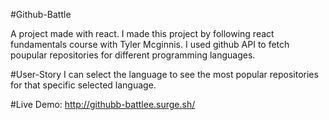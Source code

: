 
#Github-Battle

A project made with react. I made this project by following react fundamentals course with Tyler Mcginnis. I used github API to fetch poupular repositories for different programming languages.

#User-Story
I can select the language to see the most popular repositories for that specific selected language.

#Live Demo:
http://githubb-battlee.surge.sh/
